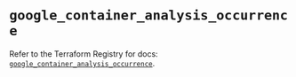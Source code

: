 # `google_container_analysis_occurrence`

Refer to the Terraform Registry for docs: [`google_container_analysis_occurrence`](https://registry.terraform.io/providers/hashicorp/google/5.36.0/docs/resources/container_analysis_occurrence).
